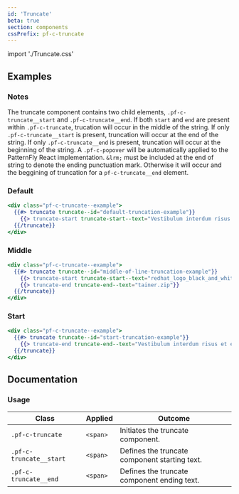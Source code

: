 ```yaml
---
id: 'Truncate'
beta: true
section: components
cssPrefix: pf-c-truncate
---
```


import './Truncate.css'

## Examples

### Notes
The truncate component contains two child elements, `.pf-c-truncate__start` and `.pf-c-truncate__end`. If both `start` and `end` are present within `.pf-c-truncate`, trucation will occur in the middle of the string. If only `.pf-c-truncate__start` is present, truncation will occur at the end of the string. If only `.pf-c-truncate__end` is present, truncation will occur at the beginning of the string. A `.pf-c-popover` will be automatically applied to the PatternFly React implementation. `&lrm;` must be included at the end of string to denote the ending punctuation mark. Otherwise it will occur and the beggining of truncation for a `pf-c-truncate__end` element.

### Default
```hbs
<div class="pf-c-truncate--example">
  {{#> truncate truncate--id="default-truncation-example"}}
    {{> truncate-start truncate-start--text="Vestibulum interdum risus et enim faucibus, sit amet molestie est accumsan."}}
  {{/truncate}}
</div>
```

### Middle
```hbs
<div class="pf-c-truncate--example">
  {{#> truncate truncate--id="middle-of-line-truncation-example"}}
    {{> truncate-start truncate-start--text="redhat_logo_black_and_white_reversed_simple_with_fedora_con"}}
    {{> truncate-end truncate-end--text="tainer.zip"}}
  {{/truncate}}
</div>
```

### Start
```hbs
<div class="pf-c-truncate--example">
  {{#> truncate truncate--id="start-truncation-example"}}
    {{> truncate-end truncate-end--text="Vestibulum interdum risus et enim faucibus, sit amet molestie est accumsan.&lrm;"}}
  {{/truncate}}
</div>
```

## Documentation

### Usage

| Class | Applied | Outcome |
| -- | -- | -- |
| `.pf-c-truncate` | `<span>` | Initiates the truncate component. |
| `.pf-c-truncate__start` | `<span>` | Defines the truncate component starting text. |
| `.pf-c-truncate__end` | `<span>` | Defines the truncate component ending text. |

